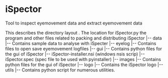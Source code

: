 # iSpector
Tool to inspect eyemovement data and extract eyemovement data


This describes the directory layout
. The location for iSpector.py the program and other files related to packing
  and distributing iSpector
|-- data
    |--  Contains sample data to analyse with iSpecter
|-- eyelog
    |--  Contains files to open save eyemovement logfiles
|-- gui
    |--  Contains python files for the gui of iSpector
|-- iSpector-installer.nsi (windows nsis scrip)
|-- iSpector.spec (spec file to be used with pyinstaller)
|-- images
    |--  Contains python files for the gui of iSpector
|-- logo
    |--  Contains the iSpector logo
|-- utils
    |--  Contains python script for numerous utilities.

